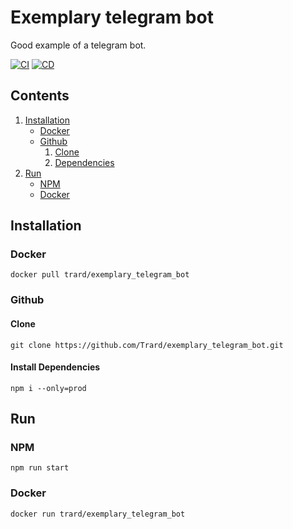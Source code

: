 # Exemplary telegram bot

Good example of a telegram bot.

[![CI](https://github.com/Trard/exemplary_telegram_bot/actions/workflows/CI.yml/badge.svg)](https://github.com/Trard/exemplary_telegram_bot/actions/workflows/CI.yml)
[![CD](https://github.com/Trard/exemplary_telegram_bot/actions/workflows/CD.yml/badge.svg)](https://github.com/Trard/exemplary_telegram_bot/actions/workflows/CD.yml)

## Contents
1. [Installation](https://github.com/trard/exemplary_telegram_bot/blob/master/README.md#installation)
    - [Docker](https://github.com/trard/exemplary_telegram_bot/blob/master/README.md#docker)
    - [Github](https://github.com/trard/exemplary_telegram_bot/blob/master/README.md#github)
        1. [Clone](https://github.com/trard/exemplary_telegram_bot/blob/master/README.md#clone)
        2. [Dependencies](https://github.com/trard/exemplary_telegram_bot/blob/master/README.md#dependencies)
2. [Run](https://github.com/trard/exemplary_telegram_bot/blob/master/README.md#run)
    - [NPM](https://github.com/trard/exemplary_telegram_bot/blob/master/README.md#npm-1)
    - [Docker](https://github.com/trard/exemplary_telegram_bot/blob/master/README.md#docker-1)

## Installation

### Docker
```shell
docker pull trard/exemplary_telegram_bot
```

### Github

#### Clone
```shell
git clone https://github.com/Trard/exemplary_telegram_bot.git
```

#### Install Dependencies
```shell
npm i --only=prod
```

## Run

### NPM
```shell
npm run start
```

### Docker
```shell
docker run trard/exemplary_telegram_bot
```